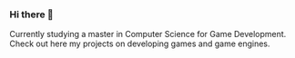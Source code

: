 ### Hi there 👋

Currently studying a master in Computer Science for Game Development.  
Check out here my projects on developing games and game engines.
